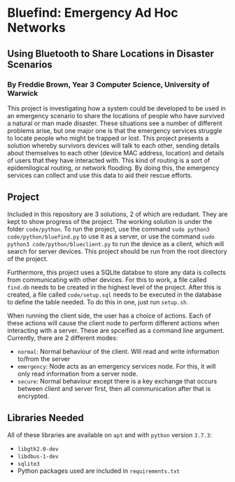 # Bluefind: Emergency Ad Hoc Networks

## Using Bluetooth to Share Locations in Disaster Scenarios

### By Freddie Brown, Year 3 Computer Science, University of Warwick

This project is investigating how a system could be developed to be used in an emergency scenario to share the locations of people who have survived a natural or man made disaster. These situations see a number of different problems arise, but one major one is that the emergency services struggle to locate people who might be trapped or lost. This project presents a solution whereby survivors devices will talk to each other, sending details about themselves to each other (device MAC address, location) and details of users that they have interacted with. This kind of routing is a sort of epidemilogical routing, or network flooding. By doing this, the emergency services can collect and use this data to aid their rescue efforts.

## Project

Included in this repository are 3 solutions, 2 of which are redudant. They are kept to show progress of the project. The working solution is under the folder `code/python`. To run the project, use the command `sudo python3 code/python/bluefind.py` to use it as a server, or use the command `sudo python3 code/python/blueclient.py` to run the device as a client, which will search for server devices. This project should be run from the root directory of the project.

Furthermore, this project uses a SQLite databse to store any data is collects from communicating with other devices. For this to work, a file called `find.db` needs to be created in the highest level of the project. After this is created, a file called `code/setup.sql` needs to be executed in the database to define the table needed. To do this in one, just run `setup.sh`.

When running the client side, the user has a choice of actions. Each of these actions will cause the client node to perform different actions when interacting with a server. These are spceified as a command line argument. Currently, there are 2 different modes:

- `normal`: Normal behaviour of the client. Will read and write information to/from the server
- `emergency`: Node acts as an emergency services node. For this, it will only read information from a server node.
- `secure`: Normal behaviour except there is a key exchange that occurs between client and server first, then all communication after that is encrypted.

## Libraries Needed

All of these libraries are available on `apt` and with `python` version `3.7.3`:

- `libgtk2.0-dev`
- `libdbus-1-dev`
- `sqlite3`
- Python packages used are included in `requirements.txt`

